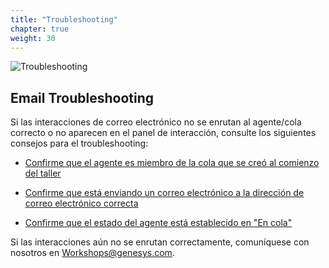 ```yaml
---
title: "Troubleshooting"
chapter: true
weight: 30
---
```

![Troubleshooting](/images/Email3-768x300.jpg)
## Email Troubleshooting
Si las interacciones de correo electrónico no se enrutan al agente/cola correcto o no aparecen en el panel de interacción, consulte los siguientes consejos para el troubleshooting:

* [Confirme que el agente es miembro de la cola que se creó al comienzo del taller](https://workshop.genesys.com/workshops/gride-demo/040-inbound-voice/10_first.html)

* [Confirme que está enviando un correo electrónico a la dirección de correo electrónico correcta](https://workshop.genesys.com/workshops/gride-demo/070-email/10_first.html)

* [Confirme que el estado del agente está establecido en "En cola"](https://workshop.genesys.com/workshops/gride-demo/070-email/20_second.html)

 Si las interacciones aún no se enrutan correctamente, comuníquese con nosotros en Workshops@genesys.com.